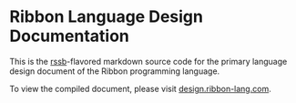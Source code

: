 # Ribbon Language Design Documentation

This is the [rssb](https://github.com/tiny-bow/rssb)-flavored markdown source code for the primary language design document of the Ribbon programming language.

To view the compiled document, please visit [design.ribbon-lang.com](https://design.ribbon-lang.com/).